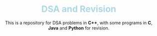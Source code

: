 <div align="center">
<h1 style="color: lightblue">DSA and Revision</h1>
<p>This is a repository for DSA problems in <b>C++</b>, with some programs in <b>C</b>, <b>Java</b> and <b>Python</b> for revision.</p>
</div>
